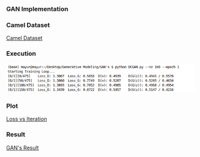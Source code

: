 ### **GAN Implementation**

### **Camel Dataset**
  
  [Camel Dataset](https://console.cloud.google.com/storage/browser/quickdraw_dataset/full/numpy_bitmap;tab=objects?pli=1&prefix=)

### **Execution**
![Execution](execution.png)
  
### **Plot**

  [Loss vs Iteration]('Images/loss_vs_iteration.png')
  
### **Result**

  [GAN's Result]('Images/gans_result.png')
